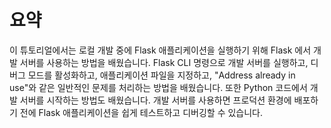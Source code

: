 # 요약

이 튜토리얼에서는 로컬 개발 중에 Flask 애플리케이션을 실행하기 위해 Flask 에서 개발 서버를 사용하는 방법을 배웠습니다. Flask CLI 명령으로 개발 서버를 실행하고, 디버그 모드를 활성화하고, 애플리케이션 파일을 지정하고, "Address already in use"와 같은 일반적인 문제를 처리하는 방법을 배웠습니다. 또한 Python 코드에서 개발 서버를 시작하는 방법도 배웠습니다. 개발 서버를 사용하면 프로덕션 환경에 배포하기 전에 Flask 애플리케이션을 쉽게 테스트하고 디버깅할 수 있습니다.
